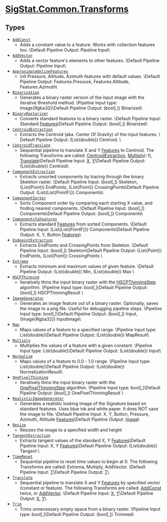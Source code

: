 # [SigStat.Common.Transforms](./README.md)

## Types

- [`AddConst`](./AddConst.md)
	- Adds a constant value to a feature. Works with collection features too.  \Default Pipeline Output: Pipeline Input\
- [`AddVector`](./AddVector.md)
	- Adds a vector feature's elements to other features.  \Default Pipeline Output: Pipeline Input\
- [`ApproximateOnlineFeatures`](./ApproximateOnlineFeatures.md)
	- init Pressure, Altitude, Azimuth features with default values.  \Default Pipeline Output: Features.Pressure, Features.Altitude, Features.Azimuth\
- [`Binarization`](./Binarization.md)
	- Generates a binary raster version of the input image with the iterative threshold method.  \Pipeline Input type: Image{Rgba32}\\Default Pipeline Output: (bool[,]) Binarized\
- [`BinaryRasterizer`](./BinaryRasterizer.md)
	- Converts standard features to a binary raster.  \Default Pipeline Input: Standard [Features](https://github.com/hargitomi97/sigstat/blob/master/docs/md/SigStat/Common/Features.md)\\Default Pipeline Output: (bool[,]) Binarized\
- [`CentroidExtraction`](./CentroidExtraction.md)
	- Extracts the Centroid (aka. Center Of Gravity) of the input features.  \ Default Pipeline Output: (List{double}) Centroid. \
- [`CentroidTranslate`](./CentroidTranslate.md)
	- Sequential pipeline to translate X and Y [Features](https://github.com/hargitomi97/sigstat/blob/master/docs/md/SigStat/Common/Features.md) to Centroid.  The following Transforms are called: [CentroidExtraction](https://github.com/hargitomi97/sigstat/blob/master/docs/md/SigStat/Common/Transforms/CentroidExtraction.md), [Multiply](https://github.com/hargitomi97/sigstat/blob/master/docs/md/SigStat/Common/Transforms/Multiply.md)(-1), [Translate](https://github.com/hargitomi97/sigstat/blob/master/docs/md/SigStat/Common/Transforms/Translate.md)\Default Pipeline Input: [X](https://github.com/hargitomi97/sigstat/blob/master/docs/md/SigStat/Common/Features.md), [Y](https://github.com/hargitomi97/sigstat/blob/master/docs/md/SigStat/Common/Features.md)\\Default Pipeline Output: (List{double}) Centroid\
- [`ComponentExtraction`](./ComponentExtraction.md)
	- Extracts unsorted components by tracing through the binary Skeleton raster.  \Default Pipeline Input: (bool[,]) Skeleton, (List{Point}) EndPoints, (List{Point}) CrossingPoints\\Default Pipeline Output: (List{List{PointF}}) Components\
- [`ComponentSorter`](./ComponentSorter.md)
	- Sorts Component order by comparing each starting X value, and finding nearest components.  \Default Pipeline Input: (bool[,]) Components\\Default Pipeline Output: (bool[,]) Components\
- [`ComponentsToFeatures`](./ComponentsToFeatures.md)
	- Extracts standard [Features](https://github.com/hargitomi97/sigstat/blob/master/docs/md/SigStat/Common/Features.md) from sorted Components.  \Default Pipeline Input: (List{List{PointF}}) Components\\Default Pipeline Output: X, Y, Button [Features](https://github.com/hargitomi97/sigstat/blob/master/docs/md/SigStat/Common/Features.md)\
- [`EndpointExtraction`](./EndpointExtraction.md)
	- Extracts EndPoints and CrossingPoints from Skeleton.  \Default Pipeline Input: (bool[,]) Skeleton\\Default Pipeline Output: (List{Point}) EndPoints, (List{Point}) CrossingPoints \
- [`Extrema`](./Extrema.md)
	- Extracts minimum and maximum values of given feature.  \Default Pipeline Output: (List{double}) Min, (List{double}) Max \
- [`HSCPThinning`](./HSCPThinning.md)
	- Iteratively thins the input binary raster with the [HSCPThinningStep](https://github.com/hargitomi97/sigstat/blob/master/docs/md/SigStat/Common/Algorithms/HSCPThinningStep.md) algorithm.  \Pipeline Input type: bool[,]\\Default Pipeline Output: (bool[,]) HSCPThinningResult \
- [`ImageGenerator`](./ImageGenerator.md)
	- Generates an image feature out of a binary raster.  Optionally, saves the image to a png file.  Useful for debugging pipeline steps.  \Pipeline Input type: bool[,]\\Default Pipeline Output: (bool[,]) Input, (Image{Rgba32}) InputImage\
- [`Map`](./Map.md)
	- Maps values of a feature to a specified range.  \Pipeline Input type: List{double}\\Default Pipeline Output: (List{double}) MapResult\
- [`Multiply`](./Multiply.md)
	- Multiplies the values of a feature with a given constant.  \Pipeline Input type: List{double}\\Default Pipeline Output: (List{double}) Input\
- [`Normalize`](./Normalize.md)
	- Maps values of a feature to 0.0 - 1.0 range.  \Pipeline Input type: List{double}\\Default Pipeline Output: (List{double}) NormalizationResult\
- [`OnePixelThinning`](./OnePixelThinning.md)
	- Iteratively thins the input binary raster with the [OnePixelThinningStep](https://github.com/hargitomi97/sigstat/blob/master/docs/md/SigStat/Common/Algorithms/OnePixelThinningStep.md) algorithm.  \Pipeline Input type: bool[,]\\Default Pipeline Output: (bool[,]) OnePixelThinningResult \
- [`RealisticImageGenerator`](./RealisticImageGenerator.md)
	- Generates a realistic looking image of the Signature based on standard features. Uses blue ink and white paper. It does NOT save the image to file.  \Default Pipeline Input: X, Y, Button, Pressure, Azimuth, Altitude [Features](https://github.com/hargitomi97/sigstat/blob/master/docs/md/SigStat/Common/Features.md)\\Default Pipeline Output: [Image](https://github.com/hargitomi97/sigstat/blob/master/docs/md/SigStat/Common/Features.md)\
- [`Resize`](./Resize.md)
	- Resizes the image to a specified width and height
- [`TangentExtraction`](./TangentExtraction.md)
	- Extracts tangent values of the standard X, Y [Features](https://github.com/hargitomi97/sigstat/blob/master/docs/md/SigStat/Common/Features.md)\Default Pipeline Input: X, Y [Features](https://github.com/hargitomi97/sigstat/blob/master/docs/md/SigStat/Common/Features.md)\\Default Pipeline Output: (List{double})  Tangent \
- [`TimeReset`](./TimeReset.md)
	- Sequential pipeline to reset time values to begin at 0.  The following Transforms are called: Extrema, Multiply, AddVector.  \Default Pipeline Input: [T](https://github.com/hargitomi97/sigstat/blob/master/docs/md/SigStat/Common/Features.md)\\Default Pipeline Output: [T](https://github.com/hargitomi97/sigstat/blob/master/docs/md/SigStat/Common/Features.md)\
- [`Translate`](./Translate.md)
	- Sequential pipeline to translate X and Y [Features](https://github.com/hargitomi97/sigstat/blob/master/docs/md/SigStat/Common/Features.md) by specified vector (constant or feature).  The following Transforms are called: [AddConst](https://github.com/hargitomi97/sigstat/blob/master/docs/md/SigStat/Common/Transforms/AddConst.md) twice, or [AddVector](https://github.com/hargitomi97/sigstat/blob/master/docs/md/SigStat/Common/Transforms/AddVector.md).  \Default Pipeline Input: [X](https://github.com/hargitomi97/sigstat/blob/master/docs/md/SigStat/Common/Features.md), [Y](https://github.com/hargitomi97/sigstat/blob/master/docs/md/SigStat/Common/Features.md)\\Default Pipeline Output: [X](https://github.com/hargitomi97/sigstat/blob/master/docs/md/SigStat/Common/Features.md), [Y](https://github.com/hargitomi97/sigstat/blob/master/docs/md/SigStat/Common/Features.md)\
- [`Trim`](./Trim.md)
	- Trims unnecessary empty space from a binary raster.  \Pipeline Input type: bool[,]\\Default Pipeline Output: (bool[,]) Trimmed\

